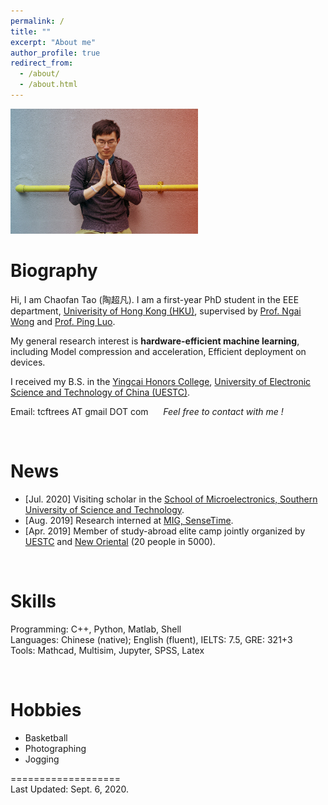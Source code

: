 ```yaml
---
permalink: /
title: ""
excerpt: "About me"
author_profile: true
redirect_from: 
  - /about/
  - /about.html
---
```


<img src="../images/cftao.jpg" width="300" height="200"/>


# Biography
Hi, I am Chaofan Tao (陶超凡). I am a first-year PhD student in the EEE department, [Univerisity of Hong Kong (HKU)](https://www.hku.hk/), supervised by [Prof. Ngai Wong](https://www.eee.hku.hk/~nwong/) and [Prof. Ping Luo](http://luoping.me/). 

My general research interest is __hardware-efficient machine learning__, including Model compression and acceleration, Efficient deployment on devices.

I received my B.S. in the [Yingcai Honors College](http://www.yingcai.uestc.edu.cn/), [University of Electronic Science and Technology of China (UESTC)](https://www.uestc.edu.cn/).

Email: tcftrees AT gmail DOT com 
&nbsp;&nbsp;&nbsp;&nbsp;
*Feel free to contact with me !*

<br>



# News
* [Jul. 2020] Visiting scholar in the [School of Microelectronics, Southern University of Science and Technology](https://sme.sustech.edu.cn/).
* [Aug. 2019] Research interned at [MIG, SenseTime](https://www.sensetime.com/en/).
* [Apr. 2019] Member of study-abroad elite camp jointly organized by [UESTC](https://www.uestc.edu.cn/) and [New Oriental](http://www.neworiental.org/english/) (20 people in 5000).

 
 
<br>


# Skills
Programming: C++, Python, Matlab, Shell  <br>
Languages: Chinese (native); English (fluent), IELTS: 7.5, GRE: 321+3   <br>
Tools: Mathcad, Multisim, Jupyter, SPSS, Latex   <br>

<br>


# Hobbies
- Basketball
- Photographing
- Jogging


===================  
Last Updated: Sept. 6, 2020.

<br>
<br>
<br>
